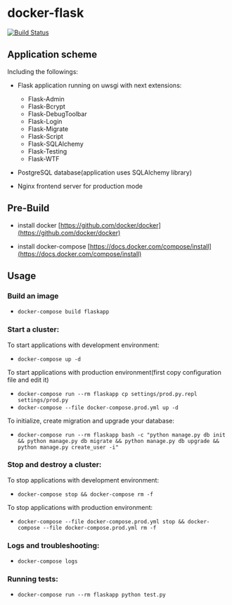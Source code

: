 docker-flask
============

[![Build Status](https://travis-ci.org/ip0000h/docker-flask.svg)](https://travis-ci.org/ip0000h/docker-flask)

## Application scheme

Including the followings:

- Flask application running on uwsgi with next extensions:
  - Flask-Admin
  - Flask-Bcrypt
  - Flask-DebugToolbar
  - Flask-Login
  - Flask-Migrate
  - Flask-Script
  - Flask-SQLAlchemy
  - Flask-Testing
  - Flask-WTF


- PostgreSQL database(application uses SQLAlchemy library)


- Nginx frontend server for production mode



## Pre-Build

- install docker [https://github.com/docker/docker](https://github.com/docker/docker)

- install docker-compose [https://docs.docker.com/compose/install](https://docs.docker.com/compose/install)



## Usage

### Build an image

- ```docker-compose build flaskapp```


### Start a cluster:

To start applications with development environment:

- ```docker-compose up -d```

To start applications with production environment(first copy configuration file and edit it)
- ```docker-compose run --rm flaskapp cp settings/prod.py.repl settings/prod.py```
- ```docker-compose --file docker-compose.prod.yml up -d```

To initialize, create migration and upgrade your database:

- ```docker-compose run --rm flaskapp bash -c "python manage.py db init && python manage.py db migrate && python manage.py db upgrade && python manage.py create_user -i"```


### Stop and destroy a cluster:

To stop applications with development environment:

- ```docker-compose stop && docker-compose rm -f```

To stop applications with production environment:

- ```docker-compose --file docker-compose.prod.yml stop && docker-compose --file docker-compose.prod.yml rm -f```


### Logs and troubleshooting:

- ```docker-compose logs```


### Running tests:

- ```docker-compose run --rm flaskapp python test.py```
